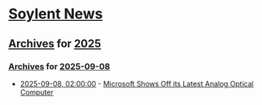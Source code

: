 # [Soylent News](../../../README.md)

## [Archives](../../index.md) for [2025](../index.md)

### [Archives](../../index.md) for [2025-09-08](index.md)

* [2025-09-08, 02:00:00](https://soylentnews.org/article.pl?sid=25/09/07/0222253&from=rss) - [Microsoft Shows Off its Latest Analog Optical Computer](https://soylentnews.org/article.pl?sid=25/09/07/0222253&from=rss)
